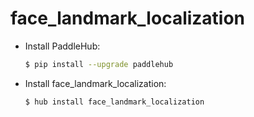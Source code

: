 # face_landmark_localization
* Install PaddleHub: 

    ```bash
    $ pip install --upgrade paddlehub
    ```

* Install face_landmark_localization: 

    ```bash
    $ hub install face_landmark_localization
    ```
